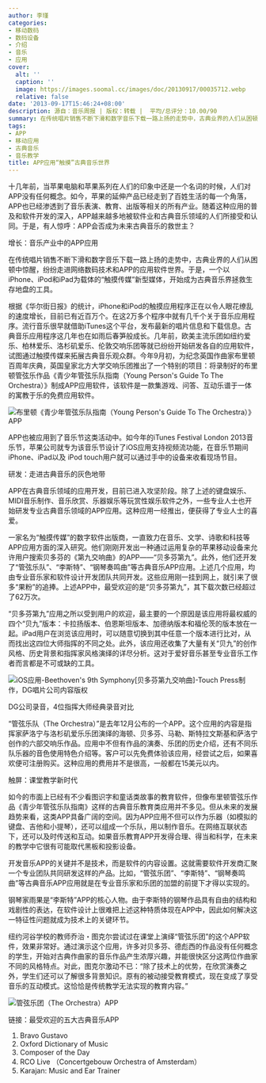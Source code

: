 ```yaml
---
author: 李瑾
categories:
- 移动数码
- 数码设备
- 介绍
- 音乐
- 应用
cover:
  alt: ''
  caption: ''
  image: https://images.soomal.cc/images/doc/20130917/00035712.webp
  relative: false
date: '2013-09-17T15:46:24+08:00'
description: 源自：音乐周报 | 版权：转载 |  平均/总评分：10.00/90
summary: 在传统唱片销售不断下滑和数字音乐下载一路上扬的走势中，古典业界的人们从困顿中惊醒，纷纷走进网络数码技术和APP的应用软件世界。于是，一个以iPhone、iPod和iPad为载体的“触摸传媒”新型媒体，开始成为古典音乐界拯救生存地盘的工具……
tags:
- APP
- 移动应用
- 古典音乐
- 音乐教学
title: APP应用“触摸”古典音乐世界
---
```


十几年前，当苹果电脑和苹果系列在人们的印象中还是一个名词的时候，人们对APP没有任何概念。如今，苹果的延伸产品已经走到了百姓生活的每一个角落，APP也已经渗透到了音乐表演、教育、出版等相关的所有产业。随着这种应用的普及和软件开发的深入，APP越来越多地被软件业和古典音乐领域的人们所接受和认同。于是，有人惊呼：APP会否成为未来古典音乐的救世主？

增长：音乐产业中的APP应用

在传统唱片销售不断下滑和数字音乐下载一路上扬的走势中，古典业界的人们从困顿中惊醒，纷纷走进网络数码技术和APP的应用软件世界。于是，一个以iPhone、iPod和iPad为载体的“触摸传媒”新型媒体，开始成为古典音乐界拯救生存地盘的工具。

根据《华尔街日报》的统计，iPhone和iPod的触摸应用程序正在以令人眼花缭乱的速度增长，目前已有近百万个。在这2万多个程序中就有几千个关于音乐应用程序。流行音乐很早就借助iTunes这个平台，发布最新的唱片信息和下载信息。古典音乐应用程序这几年也在如雨后春笋般成长。几年前，欧美主流乐团如纽约爱乐、柏林爱乐、洛杉矶爱乐、伦敦交响乐团等就已纷纷开始研发各自的应用软件，试图通过触摸传媒来拓展古典音乐观众群。今年9月初，为纪念英国作曲家布里顿百周年庆典，英国皇家北方大学交响乐团推出了一个特别的项目：将录制好的布里顿管弦乐作品《青少年管弦乐队指南（Young Person's Guide To The Orchestra）》制成APP应用软件，该软件是一款集游戏、问答、互动乐谱于一体的寓教于乐的免费应用软件。

![布里顿《青少年管弦乐队指南（Young Person's Guide To The Orchestra）》APP](https://images.soomal.cc/images/doc/20130917/00035710.webp)





APP也被应用到了音乐节这类活动中。如今年的iTunes Festival London 2013音乐节，苹果公司就专为该音乐节设计了iOS应用支持视频流功能，在音乐节期间iPhone、iPad以及 iPod touch用户就可以通过手中的设备来收看现场节目。

研发：走进古典音乐的灰色地带

APP在古典音乐领域的应用开发，目前已进入攻坚阶段。除了上述的键盘娱乐、MIDI音乐制作、音乐欣赏、乐器娱乐等玩赏性娱乐软件之外，一些专业人士也开始研发专业古典音乐领域的APP应用。这种应用一经推出，便获得了专业人士的喜爱。

一家名为“触摸传媒”的数字软件出版商，一直致力在音乐、文学、诗歌和科技等APP应用方面的深入研究。他们刚刚开发出一种通过运用复杂的苹果移动设备来允许用户搜索贝多芬的《第九交响曲》的APP――“贝多芬第九”。此外，他们还开发了“管弦乐队”、“李斯特”、“钢琴奏鸣曲”等古典音乐APP应用。上述几个应用，均由专业音乐家和软件设计开发团队共同开发。这些应用刚一挂到网上，就引来了很多“果粉”的追捧。上述APP中，最受欢迎的是“贝多芬第九”，其下载次数已经超过了62万次。

“贝多芬第九”应用之所以受到用户的欢迎，最主要的一个原因是该应用将最权威的四个“贝九”版本：卡拉扬版本、伯恩斯坦版本、加德纳版本和福伦茨的版本放在一起。iPad用户在浏览该应用时，可以随意切换到其中任意一个版本进行比对，从而找出这四位大师指挥的不同之处。此外，该应用还收集了大量有关“贝九”的创作风格、历史背景和指挥家风格演绎的详尽分析。这对于爱好音乐甚至专业音乐工作者而言都是不可或缺的工具。

![iOS应用-Beethoven's 9th Symphony[贝多芬第九交响曲]-Touch Press制作，DG唱片公司内容版权](https://images.soomal.cc/images/doc/20130528/00031437.webp)

DG公司录音，4位指挥大师经典录音对比



“管弦乐队（The Orchestra）”是去年12月公布的一个APP。这个应用的内容是指挥家萨洛宁与洛杉矶爱乐乐团演绎的海顿、贝多芬、马勒、斯特拉文斯基和萨洛宁创作的六部交响乐作品。应用中不但有作品的演奏、乐团的历史介绍，还有不同乐队乐器的音色使用特色介绍等。客户可以先免费体验该应用，经尝试之后，如果喜欢便可注册购买。这种应用的费用并不是很高，一般都在15美元以内。

触屏：课堂教学新时代

如今的市面上已经有不少看图识字和童话类故事的教育软件，但像布里顿管弦乐作品《青少年管弦乐队指南》这样的古典音乐教育类应用并不多见。但从未来的发展趋势来看，这类APP具备广阔的空间。因为APP应用不但可以作为乐器（如模拟的键盘、吉他和小提琴），还可以组成一个乐队，用以制作音乐。在网络互联状态下，还可以及时传送和互动。如果音乐教育APP开发得合理、得当和科学，在未来的教学中它很有可能取代黑板和投影设备。

开发音乐APP的关键并不是技术，而是软件的内容设置。这就需要软件开发商汇聚一个专业团队共同研发这样的产品。比如，“管弦乐团”、“李斯特”、“钢琴奏鸣曲”等古典音乐APP应用就是在专业音乐家和乐团的加盟的前提下才得以实现的。

钢琴家雨果是“李斯特”APP的核心人物。由于李斯特的钢琴作品具有自由的结构和戏剧性的表达，在软件设计上很难把上述这种特质体现在APP中，因此如何解决这一特征性问题就成为技术上的关键环节。

纽约河谷学校的教师乔治・图克尔尝试过在课堂上演绎“管弦乐团”的这个APP软件，效果非常好。通过演示这个应用，许多对贝多芬、德彪西的作品没有任何概念的学生，开始对古典作曲家的音乐作品产生浓厚兴趣，并能很快区分这两位作曲家不同的风格特点。对此，图克尔激动不已：“除了技术上的优势，在欣赏演奏之外，学生们还可以了解很多背景知识。原有的被动接受教育模式，现在变成了享受音乐的互动模式。这恰恰是传统教学无法实现的教育内容。”

![管弦乐团（The Orchestra）APP](https://images.soomal.cc/images/doc/20130917/00035711.webp)





链接：最受欢迎的五大古典音乐APP


1. Bravo Gustavo
2. Oxford Dictionary of Music
3. Composer of the Day
4. RCO Live （Concertgebouw Orchestra of Amsterdam）
5. Karajan: Music and Ear Trainer